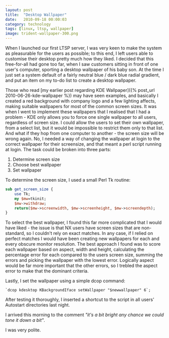 ```yaml
---
layout: post
title:  "Desktop Wallpaper"
date:   2010-09-18 00:00:03
category: technology
tags: [linux, ltsp, wallpaper]
image: trident-wallpaper-300.png
---
```


When I launched our first LTSP server, I was very keen to make the system as pleasurable for the users as possible; to this end, I left users able to customise their desktop pretty much how they liked.  I decided that this free-for-all had gone too far, when I saw customers sitting in front of one user's computer, sporting a desktop wallpaper of his baby son.  At the time I just set a system default of a fairly neutral blue / dark blue radial gradient, and put an item on my to-do list to create a desktop wallpaper.

<!--more-->

Those who read [my earlier post regarding KDE Wallpaper]({% post_url 2010-06-26-kde-wallpaper %}) may have seen examples, and basically I created a red background with company logo and a few lighting affects, making suitable wallpapers for most of the common screen sizes.  It was when I went to implement these wallpapers that I realised that I had a problem - KDE only allows you to force one single wallpaper to all users, regardless of screen size.  I could allow the users to set their own wallpaper, from a select list, but it would be impossible to restrict them only to that list.  And what if they hop from one computer to another - the screen size will be wrong again.  No, I needed a way of changing the wallpaper at login to the correct wallpaper for their screensize, and that meant a perl script running at login.  The task could be broken into three parts:

 1. Determine screen size
 2. Choose best wallpaper
 3. Set wallpaper

To determine the screen size, I used a small Perl Tk routine:

```pl
sub get_screen_size {
    use Tk;
    my $mw=tkinit;
    $mw->withdraw;
    return($mw->screenwidth, $mw->screenheight, $mw->screendepth);
}
```

To select the best wallpaper, I found this far more complicated that I would have liked - the issue is that NX users have screen sizes that are non-standard, so I couldn't rely on exact matches.  In any case, if I relied on perfect matches I would have been creating new wallpapers for each and every obscure monitor resolution.  The best approach I found was to score each wallpaper based on aspect, width and height, calculating the percentage error for each compared to the users screen size, summing the errors and picking the wallpaper with the lowest error.  Logically aspect would be far more important that the other errors, so I trebled the aspect error to make that the dominant criteria.

Lastly, I set the wallpaper using a simple dcop command:

    `dcop kdesktop KBackgroundIface setWallpaper "$newwallpaper" 6`;

After testing it thoroughly, I inserted a shortcut to the script in all users' Autostart directories last night.

I arrived this morning to the comment *"it's a bit bright any chance we could tone it down a bit"*.

I was very polite.

